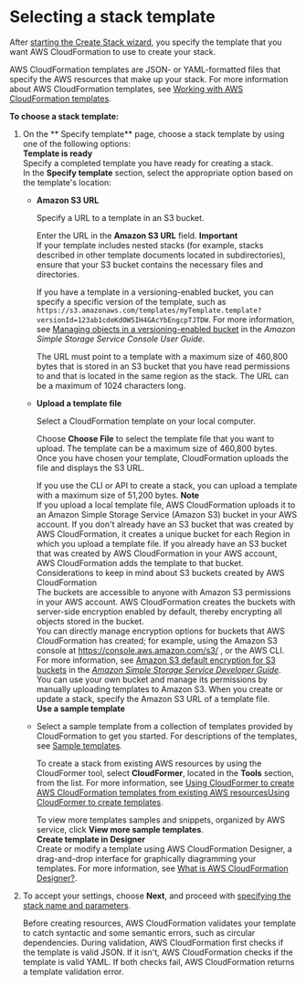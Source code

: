 # Selecting a stack template<a name="cfn-using-console-create-stack-template"></a>

After [starting the Create Stack wizard](cfn-console-create-stack.md#cfn-using-console-initiating-stack-creation), you specify the template that you want AWS CloudFormation to use to create your stack\.

AWS CloudFormation templates are JSON\- or YAML\-formatted files that specify the AWS resources that make up your stack\. For more information about AWS CloudFormation templates, see [Working with AWS CloudFormation templates](template-guide.md)\.

**To choose a stack template:**

1. On the ** Specify template** page, choose a stack template by using one of the following options:  
**Template is ready**  
Specify a completed template you have ready for creating a stack\.  
In the **Specify template** section, select the appropriate option based on the template's location:  
   + **Amazon S3 URL**

     Specify a URL to a template in an S3 bucket\. 

     Enter the URL in the **Amazon S3 URL** field\.
**Important**  
If your template includes nested stacks \(for example, stacks described in other template documents located in subdirectories\), ensure that your S3 bucket contains the necessary files and directories\.

     If you have a template in a versioning\-enabled bucket, you can specify a specific version of the template, such as `https://s3.amazonaws.com/templates/myTemplate.template?versionId=123ab1cdeKdOW5IH4GAcYbEngcpTJTDW`\. For more information, see [Managing objects in a versioning\-enabled bucket](https://docs.aws.amazon.com/AmazonS3/latest/user-guide/managing-objects-versioned-bucket.html) in the *Amazon Simple Storage Service Console User Guide*\.

     The URL must point to a template with a maximum size of 460,800 bytes that is stored in an S3 bucket that you have read permissions to and that is located in the same region as the stack\. The URL can be a maximum of 1024 characters long\.
   + **Upload a template file**

     Select a CloudFormation template on your local computer\. 

     Choose **Choose File** to select the template file that you want to upload\. The template can be a maximum size of 460,800 bytes\. Once you have chosen your template, CloudFormation uploads the file and displays the S3 URL\.

     If you use the CLI or API to create a stack, you can upload a template with a maximum size of 51,200 bytes\.
**Note**  
If you upload a local template file, AWS CloudFormation uploads it to an Amazon Simple Storage Service \(Amazon S3\) bucket in your AWS account\. If you don't already have an S3 bucket that was created by AWS CloudFormation, it creates a unique bucket for each Region in which you upload a template file\. If you already have an S3 bucket that was created by AWS CloudFormation in your AWS account, AWS CloudFormation adds the template to that bucket\.  
Considerations to keep in mind about S3 buckets created by AWS CloudFormation  
The buckets are accessible to anyone with Amazon S3 permissions in your AWS account\.
AWS CloudFormation creates the buckets with server\-side encryption enabled by default, thereby encrypting all objects stored in the bucket\.   
You can directly manage encryption options for buckets that AWS CloudFormation has created; for example, using the Amazon S3 console at [https://console\.aws\.amazon\.com/s3/](https://console.aws.amazon.com/s3/) , or the AWS CLI\. For more information, see [Amazon S3 default encryption for S3 buckets](https://docs.aws.amazon.com/AmazonS3/latest/dev/bucket-encryption.html) in the *[Amazon Simple Storage Service Developer Guide](https://docs.aws.amazon.com/AmazonS3/latest/dev/)*\.
You can use your own bucket and manage its permissions by manually uploading templates to Amazon S3\. When you create or update a stack, specify the Amazon S3 URL of a template file\.  
**Use a sample template**  
   + Select a sample template from a collection of templates provided by CloudFormation to get you started\. For descriptions of the templates, see [Sample templates](cfn-sample-templates.md)\.

     To create a stack from existing AWS resources by using the CloudFormer tool, select **CloudFormer**, located in the **Tools** section, from the list\. For more information, see [Using CloudFormer to create AWS CloudFormation templates from existing AWS resourcesUsing CloudFormer to create templates](cfn-using-cloudformer.md)\.

     To view more templates samples and snippets, organized by AWS service, click **View more sample templates**\.   
**Create template in Designer**  
Create or modify a template using AWS CloudFormation Designer, a drag\-and\-drop interface for graphically diagramming your templates\. For more information, see [What is AWS CloudFormation Designer?](working-with-templates-cfn-designer.md)\.

1. To accept your settings, choose **Next**, and proceed with [specifying the stack name and parameters](cfn-using-console-create-stack-parameters.md)\.

   Before creating resources, AWS CloudFormation validates your template to catch syntactic and some semantic errors, such as circular dependencies\. During validation, AWS CloudFormation first checks if the template is valid JSON\. If it isn't, AWS CloudFormation checks if the template is valid YAML\. If both checks fail, AWS CloudFormation returns a template validation error\.